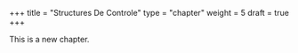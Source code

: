 +++
title = "Structures De Controle"
type = "chapter"
weight = 5
draft = true
+++

This is a new chapter.